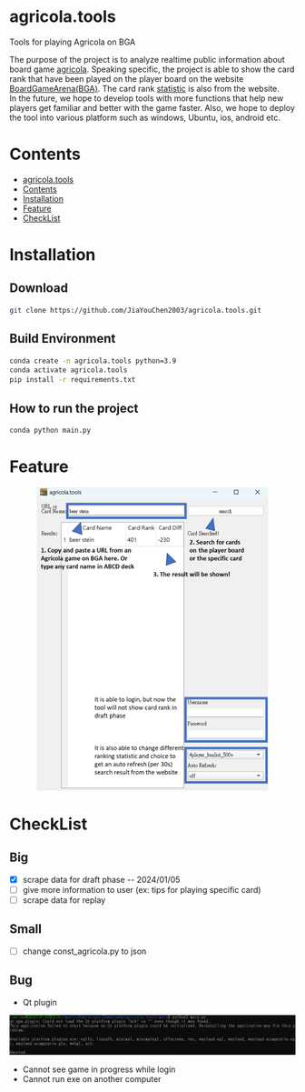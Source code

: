 # agricola.tools
Tools for playing Agricola on BGA

The purpose of the project is to analyze realtime public information about board game [agricola](https://boardgamegeek.com/boardgame/200680/agricola-revised-edition). Speaking specific, the project is able to show the card rank that have been played on the player board on the website [BoardGameArena(BGA)](https://boardgamearena.com). The card rank [statistic](https://boardgamearena.com/forum/viewtopic.php?t=31498) is also from the website. \
In the future, we hope to develop tools with more functions that help new players get familiar and better with the game faster. Also, we hope to deploy the tool into various platform such as windows, Ubuntu, ios, android etc.

# Contents
- [agricola.tools](#agricolatools)
- [Contents](#contents)
- [Installation](#installation)
- [Feature](#feature)
- [CheckList](#checklist)

# Installation
## Download
```bash
git clone https://github.com/JiaYouChen2003/agricola.tools.git
```

## Build Environment
```bash
conda create -n agricola.tools python=3.9
conda activate agricola.tools
pip install -r requirements.txt
```

## How to run the project
```bash
conda python main.py
```

# Feature

<div align="center">
<img src="https://github.com/JiaYouChen2003/agricola.tools/blob/main/raw_asset/layout.png" width="81%" height="81%">
</div>


# CheckList
## Big
- [x] scrape data for draft phase -- 2024/01/05
- [ ] give more information to user (ex: tips for playing specific card)
- [ ] scrape data for replay

## Small
- [ ] change const_agricola.py to json

## Bug
- Qt plugin

<div align="center">
<img src="https://github.com/JiaYouChen2003/agricola.tools/blob/main/raw_asset/bug_Qtxcb.png" width="121%" height="121%">
</div>

- Cannot see game in progress while login
- Cannot run exe on another computer
